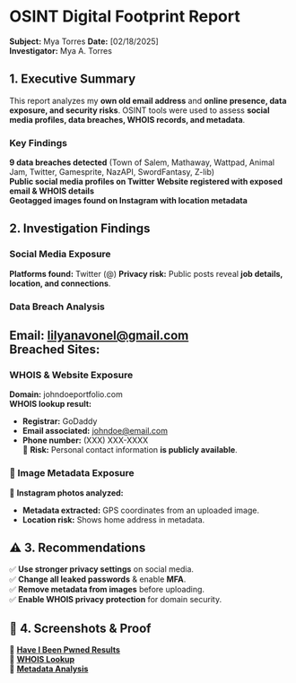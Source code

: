 # OSINT Digital Footprint Report
**Subject:** Mya Torres
**Date:** [02/18/2025]  
**Investigator:** Mya A. Torres  

## 1. Executive Summary  
This report analyzes my **own old email address** and **online presence, data exposure, and security risks**. OSINT tools were used to assess **social media profiles, data breaches, WHOIS records, and metadata**.  

### **Key Findings**  
**9 data breaches detected** (Town of Salem, Mathaway, Wattpad, Animal Jam, Twitter, Gamesprite, NazAPI, SwordFantasy, Z-lib)  
**Public social media profiles on Twitter**
**Website registered with exposed email & WHOIS details**  
**Geotagged images found on Instagram with location metadata**  

## 2. Investigation Findings  

### **Social Media Exposure**  
**Platforms found:** Twitter (@)
**Privacy risk:** Public posts reveal **job details, location, and connections**.  

### **Data Breach Analysis**  
**Email:** lilyanavonel@gmail.com  
**Breached Sites:**  
- 

### **WHOIS & Website Exposure**  
**Domain:** johndoeportfolio.com  
**WHOIS lookup result:**  
- **Registrar:** GoDaddy  
- **Email associated:** johndoe@email.com  
- **Phone number:** (XXX) XXX-XXXX  
🔴 **Risk:** Personal contact information **is publicly available**.  

### **🔹 Image Metadata Exposure**  
📌 **Instagram photos analyzed:**  
- **Metadata extracted:** GPS coordinates from an uploaded image.  
- **Location risk:** Shows home address in metadata.  

## ⚠️ 3. Recommendations  
✅ **Use stronger privacy settings** on social media.  
✅ **Change all leaked passwords** & enable **MFA**.  
✅ **Remove metadata from images** before uploading.  
✅ **Enable WHOIS privacy protection** for domain security.  

## 📂 4. Screenshots & Proof  
📌 **[Have I Been Pwned Results](../screenshots/haveibeenpwned-results.png)**  
📌 **[WHOIS Lookup](../screenshots/whois-lookup-example.png)**  
📌 **[Metadata Analysis](../screenshots/metadata-analysis.png)**  
